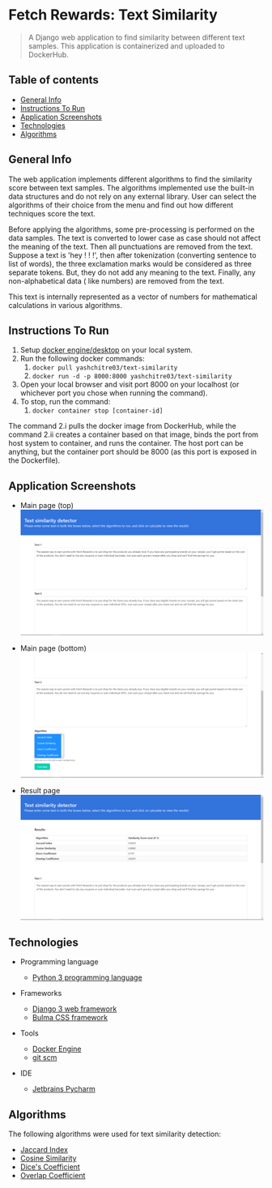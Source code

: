 # Fetch Rewards: Text Similarity

> A Django web application to find similarity between different text samples.
> This application is containerized and uploaded to DockerHub.

## Table of contents

* [General Info](#general-info)
* [Instructions To Run](#instructions-to-run)
* [Application Screenshots](#application-screenshots)
* [Technologies](#technologies)
* [Algorithms](#algorithms)

## General Info

The web application implements different algorithms to find the similarity score between text samples. The algorithms
implemented use the built-in data structures and do not rely on any external library. User can select the algorithms of
their choice from the menu and find out how different techniques score the text.

Before applying the algorithms, some pre-processing is performed on the data samples. The text is converted to lower
case as case should not affect the meaning of the text. Then all punctuations are removed from the text. Suppose a text
is 'hey ! ! !', then after tokenization (converting sentence to list of words), the three exclamation marks would be
considered as three separate tokens. But, they do not add any meaning to the text. Finally, any non-alphabetical data (
like numbers) are removed from the text.

This text is internally represented as a vector of numbers for mathematical calculations in various algorithms.

## Instructions To Run

1. Setup [docker engine/desktop](https://docs.docker.com/engine/) on your local system.
2. Run the following docker commands:
    1. `docker pull yashchitre03/text-similarity`
    2. `docker run -d -p 8000:8000 yashchitre03/text-similarity`
3. Open your local browser and visit port 8000 on your localhost (or whichever port you chose when running the command).
4. To stop, run the command:
    1. `docker container stop [container-id]`

The command 2.i pulls the docker image from DockerHub, while the command 2.ii creates a container based on that image,
binds the port from host system to container, and runs the container. The host port can be anything, but the container
port should be 8000 (as this port is exposed in the Dockerfile).

## Application Screenshots

* Main page (top)
![Main page (top)](README_images/main-1.png)
  
* Main page (bottom)
![Main page (bottom)](README_images/main-2.png)
  
* Result page
![Result page](README_images/res.png)

## Technologies

* Programming language
   * [Python 3 programming language](https://www.python.org/)

* Frameworks
   * [Django 3 web framework](https://www.djangoproject.com/)
   * [Bulma CSS framework](https://bulma.io/)

* Tools
   * [Docker Engine](https://docs.docker.com/engine/)
   * [git scm](https://git-scm.com/)

* IDE
   * [Jetbrains Pycharm](https://www.jetbrains.com/pycharm/)

## Algorithms

The following algorithms were used for text similarity detection:

* [Jaccard Index](https://en.wikipedia.org/wiki/Jaccard_index)
* [Cosine Similarity](https://en.wikipedia.org/wiki/Cosine_similarity)
* [Dice's Coefficient](https://en.wikipedia.org/wiki/S%C3%B8rensen%E2%80%93Dice_coefficient)
* [Overlap Coefficient](https://en.wikipedia.org/wiki/Overlap_coefficient)